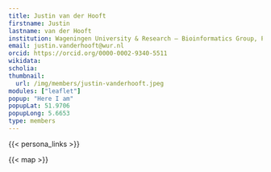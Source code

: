 ```yaml
---
title: Justin van der Hooft
firstname: Justin
lastname: van der Hooft
institution: Wageningen University & Research – Bioinformatics Group, Plant Sciences
email: justin.vanderhooft@wur.nl
orcid: https://orcid.org/0000-0002-9340-5511
wikidata:
scholia:
thumbnail:
  url: /img/members/justin-vanderhooft.jpeg
modules: ["leaflet"]
popup: "Here I am"
popupLat: 51.9706
popupLong: 5.6653
type: members
---
```


{{< persona_links >}}

{{< map >}}
